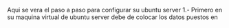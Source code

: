 Aqui se vera el paso a paso para configurar su ubuntu server
1.- Primero en su maquina virtual de ubuntu server debe de colocar los datos puestos en 












